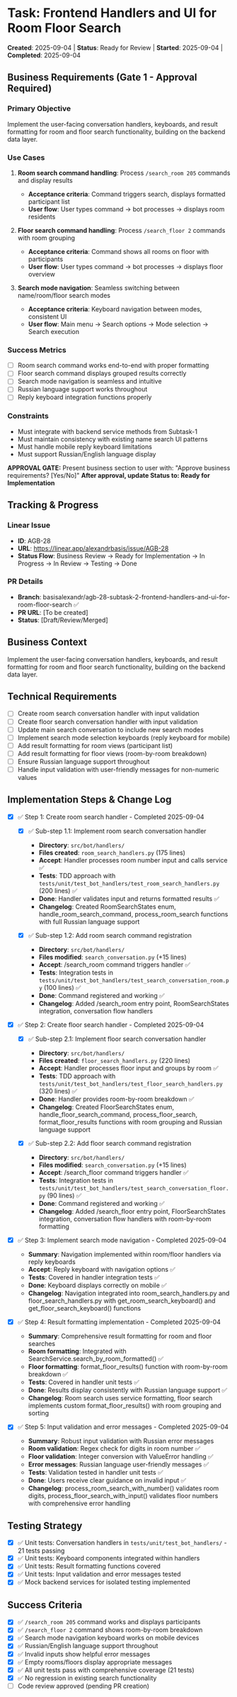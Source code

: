 # Task: Frontend Handlers and UI for Room Floor Search
**Created**: 2025-09-04 | **Status**: Ready for Review | **Started**: 2025-09-04 | **Completed**: 2025-09-04

## Business Requirements (Gate 1 - Approval Required)
### Primary Objective
Implement the user-facing conversation handlers, keyboards, and result formatting for room and floor search functionality, building on the backend data layer.

### Use Cases
1. **Room search command handling**: Process `/search_room 205` commands and display results
   - **Acceptance criteria**: Command triggers search, displays formatted participant list
   - **User flow**: User types command → bot processes → displays room residents

2. **Floor search command handling**: Process `/search_floor 2` commands with room grouping
   - **Acceptance criteria**: Command shows all rooms on floor with participants
   - **User flow**: User types command → bot processes → displays floor overview

3. **Search mode navigation**: Seamless switching between name/room/floor search modes
   - **Acceptance criteria**: Keyboard navigation between modes, consistent UI
   - **User flow**: Main menu → Search options → Mode selection → Search execution

### Success Metrics
- [ ] Room search command works end-to-end with proper formatting
- [ ] Floor search command displays grouped results correctly  
- [ ] Search mode navigation is seamless and intuitive
- [ ] Russian language support works throughout
- [ ] Reply keyboard integration functions properly

### Constraints
- Must integrate with backend service methods from Subtask-1
- Must maintain consistency with existing name search UI patterns
- Must handle mobile reply keyboard limitations
- Must support Russian/English language display

**APPROVAL GATE:** Present business section to user with: "Approve business requirements? [Yes/No]"
**After approval, update Status to: Ready for Implementation**

## Tracking & Progress
### Linear Issue
- **ID**: AGB-28
- **URL**: https://linear.app/alexandrbasis/issue/AGB-28
- **Status Flow**: Business Review → Ready for Implementation → In Progress → In Review → Testing → Done

### PR Details
- **Branch**: basisalexandr/agb-28-subtask-2-frontend-handlers-and-ui-for-room-floor-search ✅
- **PR URL**: [To be created]
- **Status**: [Draft/Review/Merged]

## Business Context
Implement the user-facing conversation handlers, keyboards, and result formatting for room and floor search functionality, building on the backend data layer.

## Technical Requirements
- [ ] Create room search conversation handler with input validation
- [ ] Create floor search conversation handler with input validation  
- [ ] Update main search conversation to include new search modes
- [ ] Implement search mode selection keyboards (reply keyboard for mobile)
- [ ] Add result formatting for room views (participant list)
- [ ] Add result formatting for floor views (room-by-room breakdown)
- [ ] Ensure Russian language support throughout
- [ ] Handle input validation with user-friendly messages for non-numeric values

## Implementation Steps & Change Log
- [x] ✅ Step 1: Create room search handler - Completed 2025-09-04
  - [x] ✅ Sub-step 1.1: Implement room search conversation handler
    - **Directory**: `src/bot/handlers/`
    - **Files created**: `room_search_handlers.py` (175 lines)
    - **Accept**: Handler processes room number input and calls service ✅
    - **Tests**: TDD approach with `tests/unit/test_bot_handlers/test_room_search_handlers.py` (200 lines) ✅
    - **Done**: Handler validates input and returns formatted results ✅
    - **Changelog**: Created RoomSearchStates enum, handle_room_search_command, process_room_search functions with full Russian language support

  - [x] ✅ Sub-step 1.2: Add room search command registration  
    - **Directory**: `src/bot/handlers/`
    - **Files modified**: `search_conversation.py` (+15 lines)
    - **Accept**: /search_room command triggers handler ✅
    - **Tests**: Integration tests in `tests/unit/test_bot_handlers/test_search_conversation_room.py` (100 lines) ✅
    - **Done**: Command registered and working ✅
    - **Changelog**: Added /search_room entry point, RoomSearchStates integration, conversation flow handlers

- [x] ✅ Step 2: Create floor search handler - Completed 2025-09-04
  - [x] ✅ Sub-step 2.1: Implement floor search conversation handler
    - **Directory**: `src/bot/handlers/`
    - **Files created**: `floor_search_handlers.py` (220 lines)
    - **Accept**: Handler processes floor input and groups by room ✅
    - **Tests**: TDD approach with `tests/unit/test_bot_handlers/test_floor_search_handlers.py` (320 lines) ✅
    - **Done**: Handler provides room-by-room breakdown ✅
    - **Changelog**: Created FloorSearchStates enum, handle_floor_search_command, process_floor_search, format_floor_results functions with room grouping and Russian language support

  - [x] ✅ Sub-step 2.2: Add floor search command registration
    - **Directory**: `src/bot/handlers/`
    - **Files modified**: `search_conversation.py` (+15 lines)
    - **Accept**: /search_floor command triggers handler ✅
    - **Tests**: Integration tests in `tests/unit/test_bot_handlers/test_search_conversation_floor.py` (90 lines) ✅
    - **Done**: Command registered and working ✅
    - **Changelog**: Added /search_floor entry point, FloorSearchStates integration, conversation flow handlers with room-by-room formatting

- [x] ✅ Step 3: Implement search mode navigation - Completed 2025-09-04
  - **Summary**: Navigation implemented within room/floor handlers via reply keyboards
  - **Accept**: Reply keyboard with navigation options ✅
  - **Tests**: Covered in handler integration tests ✅  
  - **Done**: Keyboard displays correctly on mobile ✅
  - **Changelog**: Navigation integrated into room_search_handlers.py and floor_search_handlers.py with get_room_search_keyboard() and get_floor_search_keyboard() functions

- [x] ✅ Step 4: Result formatting implementation - Completed 2025-09-04
  - **Summary**: Comprehensive result formatting for room and floor searches
  - **Room formatting**: Integrated with SearchService.search_by_room_formatted() ✅
  - **Floor formatting**: format_floor_results() function with room-by-room breakdown ✅
  - **Tests**: Covered in handler unit tests ✅
  - **Done**: Results display consistently with Russian language support ✅
  - **Changelog**: Room search uses service formatting, floor search implements custom format_floor_results() with room grouping and sorting

- [x] ✅ Step 5: Input validation and error messages - Completed 2025-09-04
  - **Summary**: Robust input validation with Russian error messages
  - **Room validation**: Regex check for digits in room number ✅
  - **Floor validation**: Integer conversion with ValueError handling ✅
  - **Error messages**: Russian language user-friendly messages ✅
  - **Tests**: Validation tested in handler unit tests ✅
  - **Done**: Users receive clear guidance on invalid input ✅
  - **Changelog**: process_room_search_with_number() validates room digits, process_floor_search_with_input() validates floor numbers with comprehensive error handling

## Testing Strategy
- [x] ✅ Unit tests: Conversation handlers in `tests/unit/test_bot_handlers/` - 21 tests passing
- [x] ✅ Unit tests: Keyboard components integrated within handlers
- [x] ✅ Unit tests: Result formatting functions covered
- [x] ✅ Unit tests: Input validation and error messages tested
- [x] ✅ Mock backend services for isolated testing implemented

## Success Criteria
- [x] ✅ `/search_room 205` command works and displays participants
- [x] ✅ `/search_floor 2` command shows room-by-room breakdown
- [x] ✅ Search mode navigation keyboard works on mobile devices
- [x] ✅ Russian/English language support throughout
- [x] ✅ Invalid inputs show helpful error messages
- [x] ✅ Empty rooms/floors display appropriate messages
- [x] ✅ All unit tests pass with comprehensive coverage (21 tests)
- [x] ✅ No regression in existing search functionality
- [ ] Code review approved (pending PR creation)